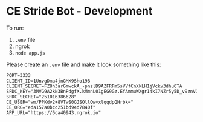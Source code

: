# CE Stride Bot - Development


To run:

1. `.env` file
2. ngrok
3. `node app.js`

Please create an `.env` file and make it look something like this:

```
PORT=3333
CLIENT_ID=1UnvgDma4jnGMX9Sho198
CLIENT_SECRET=FZ8h3arGmwckA_-pnzlD9AZFRFm5sVVfCnXkLH1jVckv3dhu6TA
SFDC_KEY="3MVG9A2kN3BnPdgfX.kMmnL01gEG9Gz.EfAmmuWXgr14kI7NZr5y5D_v9znVOfnp.ghKN9Iz9"
SFDC_SECRET="251016386628"
CE_USER="wm/PPKdv2+8VTwS0GJSOllOw+xlqqdpQHrbk="
CE_ORG="eda157a0bcc251bd94d7840f"
APP_URL="https://6ca40943.ngrok.io"
```

